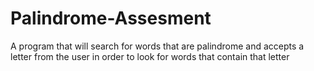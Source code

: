 # Palindrome-Assesment
A program that will search for words that are palindrome and accepts a letter from the user in order to look for words that contain that letter
